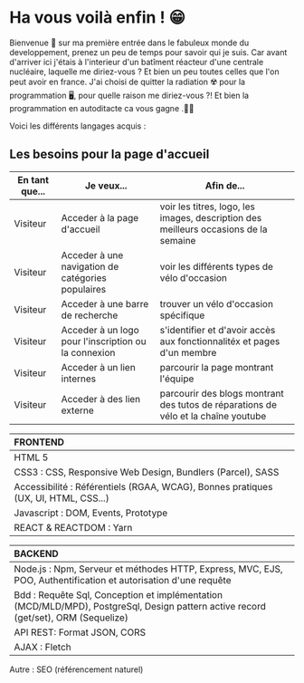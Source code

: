 #  Ha vous voilà enfin ! 😁 
Bienvenue 👋 sur ma première entrée dans le fabuleux monde du developpement, prenez un peu de temps pour savoir qui je suis.
Car avant d'arriver ici j'étais à l'interieur d'un batîment réacteur d'une centrale nucléaire, laquelle me diriez-vous ? Et bien un peu toutes celles que l'on peut avoir en france.
J'ai choisi de quitter la radiation ☢️ pour la programmation 🖥️, pour quelle raison me diriez-vous ?! Et bien la programmation en autoditacte ca vous gagne .👨‍💻

Voici les différents langages acquis :

## Les besoins pour la page d'accueil

|En tant que...|Je veux...|Afin de...|
|--------------|---------------------|---------------------|
|Visiteur| Acceder à la page d'accueil | voir les titres, logo, les images, description des meilleurs occasions de la semaine |
|Visiteur| Acceder à une navigation de catégories populaires | voir les différents types de vélo d'occasion |
|Visiteur| Acceder à une barre de recherche  | trouver un vélo d'occasion spécifique  |
|Visiteur| Acceder à un logo pour l'inscription ou la connexion  |  s'identifier et d'avoir accès aux fonctionnalitéx et pages d'un membre |
|Visiteur| Acceder à un lien internes  |  parcourir la page montrant l'équipe |
|Visiteur| Acceder à des lien externe  |  parcourir des blogs montrant des tutos de réparations de vélo et la chaîne youtube |

| FRONTEND | 
| :----------- | 
| HTML 5 |
| CSS3 : CSS, Responsive Web Design, Bundlers (Parcel), SASS | 
| Accessibilité : Référentiels (RGAA, WCAG), Bonnes pratiques (UX, UI, HTML, CSS...) | 
| Javascript : DOM, Events, Prototype | 
| REACT & REACTDOM : Yarn |



| BACKEND |
| :-------- |
| Node.js : Npm, Serveur et méthodes HTTP, Express, MVC, EJS, POO, Authentification et autorisation d'une requête|
| Bdd : Requête Sql, Conception et implémentation (MCD/MLD/MPD),  PostgreSql, Design pattern active record (get/set), ORM (Sequelize)|
| API REST: Format JSON, CORS |
| AJAX : Fletch |

Autre : SEO (référencement naturel)

